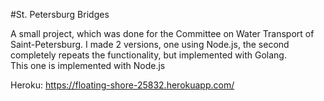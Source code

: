 #St. Petersburg Bridges 
<p>
A small project, which was done for the Committee on Water Transport of Saint-Petersburg. I made 2 versions, one using Node.js, the second completely repeats the functionality, but implemented with Golang.
<br> This one is implemented with Node.js
<p/>

Heroku: https://floating-shore-25832.herokuapp.com/ 
